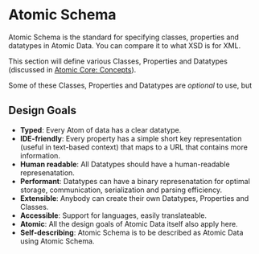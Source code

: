 # Atomic Schema

Atomic Schema is the standard for specifying classes, properties and datatypes in Atomic Data.
You can compare it to what XSD is for XML.

This section will define various Classes, Properties and Datatypes (discussed in [Atomic Core: Concepts](../core/concepts.md)).
<!-- Making this a requirement is what makes Atomic Data typed and semantic -->
Some of these Classes, Properties and Datatypes are _optional_ to use, but

## Design Goals

- **Typed**: Every Atom of data has a clear datatype.
- **IDE-friendly**: Every property has a simple short key representation (useful in text-based context) that maps to a URL that contains more information.
- **Human readable**: All Datatypes should have a human-readable represenatation.
- **Performant**: Datatypes can have a binary represenatation for optimal storage, communication, serialization and parsing efficiency.
- **Extensible**: Anybody can create their own Datatypes, Properties and Classes.
- **Accessible**: Support for languages, easily translateable.
- **Atomic**: All the design goals of Atomic Data itself also apply here.
- **Self-describing**: Atomic Schema is to be described as Atomic Data using Atomic Schema.
